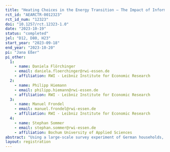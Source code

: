 ```yaml
---
title: "Heating Choices in the Energy Transition – The Impact of Information and Uncertainty"
rct_id: "AEARCTR-0012323"
rct_id_num: "12323"
doi: "10.1257/rct.12323-1.0"
date: "2023-10-19"
status: "completed"
jel: "D12, D80, H23"
start_year: "2023-09-18"
end_year: "2023-10-20"
pi: "Jana Eßer"
pi_other:
  1:
    - name: Daniela Flörchinger
    - email: daniela.floerchinger@rwi-essen.de
    - affiliation: RWI - Leibniz Institute for Economic Research
  2:
    - name: Philipp Hiemann
    - email: philipp.hiemann@rwi-essen.de
    - affiliation: RWI - Leibniz Institute for Economic Research
  3:
    - name: Manuel Frondel
    - email: manuel.frondel@rwi-essen.de
    - affiliation: RWI - Leibniz Institute for Economic Research
  4:
    - name: Stephan Sommer
    - email: stephan.sommer@rwi-essen.de
    - affiliation: Bochum University of Applied Sciences
abstract: "Using a large-scale survey experiment of German households, this study examines how transparency related to costs and future cost projections influences the choice of heating technologies among private households. Employing a Multiple Price List, participants repeatedly choose between a replacement of their current fossil heating system and a heat pump at incrementally decreasing prices. This enables us to estimate the price premium that households are willing to pay (or the price advantage required) to switch from a fossil fuel heating system to a heat pump, along with the subsidy necessary to encourage households to choose a heat pump."
layout: registration
---
```


